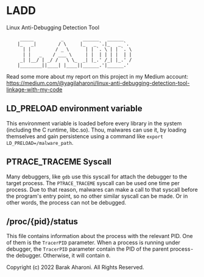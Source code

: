 # LADD
Linux Anti-Debugging Detection Tool

```                                                     
     _____          _       ______   ______                   
    |_   _|        / \     |_   _ `.|_   _ `.                 
      | |         / _ \      | | `. \ | | `. \                
      | |   _    / ___ \     | |  | | | |  | |                
     _| |__/ | _/ /   \ \_  _| |_.' /_| |_.' /                
    |________||____| |____||______.'|______.'                 

```
Read some more about my report on this project in my Medium account:
https://medium.com/@yagilaharoni/linux-anti-debugging-detection-tool-linkage-with-my-code
## LD_PRELOAD environment variable
This environment variable is loaded before every library in the system (including the C runtime, libc.so). Thou, malwares can use it, by loading themselves and gain persistence using a command like `export LD_PRELOAD=/malware_path`.

## PTRACE_TRACEME Syscall
Many debuggers, like `gdb` use this syscall for attach the debugger to the target process. The `PTRACE_TRACEME` syscall can be used one time per process. Due to that reason, malwares can make a call to that syscall before the program's entry point, so no other similar syscall can be made. Or in other words, the process can not be debugged.

## /proc/{pid}/status
This file contains information about the process with the relevant PID. One of them is the `TracerPID` parameter.
When a process is running under debugger, the `TracerPID` parameter contain the PID of the parent process - the debugger. Otherwise, it will contain `0`.


Copyright (c) 2022 Barak Aharoni.  All Rights Reserved.


